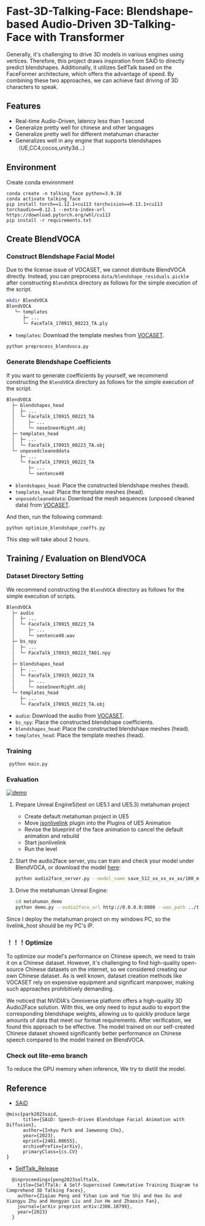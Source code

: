 # Fast-3D-Talking-Face: Blendshape-based Audio-Driven 3D-Talking-Face with Transformer

Generally, it's challenging to drive 3D models in various engines using vertices. Therefore, this project draws inspiration from SAiD to directly predict blendshapes. Additionally, it utilizes SelfTalk based on the FaceFormer architecture, which offers the advantage of speed. By combining these two approaches, we can achieve fast driving of 3D characters to speak.

## Features
- Real-time Audio-Driven, latency less than 1 second
- Generalize pretty well for chinese and other languages
- Generalize pretty well for different metahuman character
- Generalizes well in any engine that supports blendshapes（UE,CC4,cocos,unity3d...）

## Environment

Create conda environment 
```
conda create -n talking_face python=3.9.18
conda activate talking_face
pip install torch==1.12.1+cu113 torchvision==0.13.1+cu113 torchaudio==0.12.1 --extra-index-url https://download.pytorch.org/whl/cu113
pip install -r requirements.txt
```

## Create BlendVOCA

### Construct Blendshape Facial Model

Due to the license issue of VOCASET, we cannot distribute BlendVOCA directly.
Instead, you can preprocess `data/blendshape_residuals.pickle` after constructing `BlendVOCA` directory as follows for the simple execution of the script.

```bash
mkdir BlendVOCA
BlendVOCA
   └─ templates
      ├─ ...
      └─ FaceTalk_170915_00223_TA.ply
```

- `templates`: Download the template meshes from [VOCASET](https://voca.is.tue.mpg.de/download.php).

```bash
python preprocess_blendvoca.py
```

### Generate Blendshape Coefficients

If you want to generate coefficients by yourself, we recommend constructing the `BlendVOCA` directory as follows for the simple execution of the script.

```bash
BlendVOCA
  ├─ blendshapes_head
  │  ├─ ...
  │  └─ FaceTalk_170915_00223_TA
  │     ├─ ...
  │     └─ noseSneerRight.obj
  ├─ templates_head
  │  ├─ ...
  │  └─ FaceTalk_170915_00223_TA.obj
  └─ unposedcleaneddata
     ├─ ...
     └─ FaceTalk_170915_00223_TA
        ├─ ...
        └─ sentence40
```

- `blendshapes_head`: Place the constructed blendshape meshes (head).
- `templates_head`: Place the template meshes (head).
- `unposedcleaneddata`: Download the mesh sequences (unposed cleaned data) from [VOCASET](https://voca.is.tue.mpg.de/download.php).

And then, run the following command:

```
python optimize_blendshape_coeffs.py
```
This step will take about 2 hours.

## Training / Evaluation on BlendVOCA

### Dataset Directory Setting

We recommend constructing the `BlendVOCA` directory as follows for the simple execution of scripts.

```bash
BlendVOCA
  ├─ audio
  │  ├─ ...
  │  └─ FaceTalk_170915_00223_TA
  │     ├─ ...
  │     └─ sentence40.wav
  ├─ bs_npy
  │  ├─ ...
  │  └─ FaceTalk_170915_00223_TA01.npy
  │    
  ├─ blendshapes_head
  │  ├─ ...
  │  └─ FaceTalk_170915_00223_TA
  │     ├─ ...
  │     └─ noseSneerRight.obj
  └─ templates_head
     ├─ ...
     └─ FaceTalk_170915_00223_TA.obj
```

- `audio`: Download the audio from [VOCASET](https://voca.is.tue.mpg.de/download.php).
- `bs_npy`: Place the constructed blendshape coefficients.
- `blendshapes_head`: Place the constructed blendshape meshes (head).
- `templates_head`: Place the template meshes (head).

### Training

     python main.py


### Evaluation
[![demo](https://res.cloudinary.com/marcomontalbano/image/upload/v1721210199/video_to_markdown/images/youtube--dwiHWdnR6hA-c05b58ac6eb4c4700831b2b3070cd403.jpg)](https://www.youtube.com/watch?v=dwiHWdnR6hA "demo")
1. Prepare Unreal Engine5(test on UE5.1 and UE5.3) metahuman project
     - Create default metahuman project in UE5
     - Move [jsonlivelink](https://drive.google.com/drive/folders/1rHYy-eakvKPFuehSR1nJ2KE2-IuuBjFf?usp=sharing) plugin into the Plugins of UE5 Animation
     - Revise the blueprint of the face animation to cancel the default animation and rebuild
     - Start jsonlivelink
     - Run the level

2. Start the audio2face server, you can train and check your model under BlendVOCA, or download the model [here](https://drive.google.com/file/d/1M2SZ2XBxQmaRSOAoMqiY0b0Ol0pkoLdC/view?usp=drive_link):
     ```bash
     python audio2face_server.py --model_name save_512_xx_xx_xx_xx/100_model
     ```
3. Drive the metahuman Unreal Engine:

    ```bash
    cd metahuman_demo
    python demo.py --audio2face_url http://0.0.0.0:8000 --wav_path ../test/wav/speech_long.wav --livelink_host 0.0.0.0 --livelink_port 1234
    ```
  Since I deploy the metahuman project on my windows PC, so the livelink_host should be my PC's IP.

### ！！！Optimize
To optimize our model's performance on Chinese speech, we need to train it on a Chinese dataset. However, it's challenging to find high-quality open-source Chinese datasets on the internet, so we considered creating our own Chinese dataset. As is well known, dataset creation methods like VOCASET rely on expensive equipment and significant manpower, making such approaches prohibitively demanding.

We noticed that NVIDIA's Omniverse platform offers a high-quality 3D Audio2Face solution. With this, we only need to input audio to export the corresponding blendshape weights, allowing us to quickly produce large amounts of data that meet our format requirements. After verification, we found this approach to be effective. The model trained on our self-created Chinese dataset showed significantly better performance on Chinese speech compared to the model trained on BlendVOCA.

### Check out lite-emo branch
To reduce the GPU memory when inference, We try to distill the model.

## Reference

- [SAiD](https://github.com/yunik1004/SAiD)

```text
@misc{park2023said,
      title={SAiD: Speech-driven Blendshape Facial Animation with Diffusion},
      author={Inkyu Park and Jaewoong Cho},
      year={2023},
      eprint={2401.08655},
      archivePrefix={arXiv},
      primaryClass={cs.CV}
}
```
- [SelfTalk_Release](https://github.com/psyai-net/SelfTalk_release)

```text
  @inproceedings{peng2023selftalk,
    title={SelfTalk: A Self-Supervised Commutative Training Diagram to Comprehend 3D Talking Faces}, 
    author={Ziqiao Peng and Yihao Luo and Yue Shi and Hao Xu and Xiangyu Zhu and Hongyan Liu and Jun He and Zhaoxin Fan},
    journal={arXiv preprint arXiv:2306.10799},
    year={2023}
  }
```
